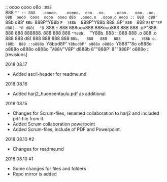 #

:: oooo                                                        oooo                                                o8o
::`888                                                        `888                                                `"'
:: 888   .ooooo.   .ooooo.  ooo. .oo.    .oooo.   ooo. .oo.    888  oooo  oooo  oooo  oooo d8b  .oooo.o  .oooo.o oooo
:: 888  d88' `88b d88' `88b `888P"Y88b  `P  )88b  `888P"Y88b   888 .8P'   `888  `888  `888""8P d88(  "8 d88(  "8 `888
:: 888  888ooo888 888ooo888  888   888   .oP"888   888   888   888888.     888   888   888     `"Y88b.  `"Y88b.   888
:: 888  888    .o 888    .o  888   888  d8(  888   888   888   888 `88b.   888   888   888     o.  )88b o.  )88b  888
::o888o `Y8bod8P' `Y8bod8P' o888o o888o `Y888""8o o888o o888o o888o o888o  `V88V"V8P' d888b    8""888P' 8""888P' o888o
::
[revisions]

2018.08.17
+ Added ascii-header for readme.md

2018.08.16
+ Added harj2_huoneentaulu.pdf as additional

2018.08.15 
+ Changes for Scrum-files, renamed collaboration to harj2 and included pdf-file from it.
+ Added Scrum collaboration powerpoint
+ Added Scrum-files, include of PDF and Powerpoint.

2018.08.10 #2
+ Changes for readme.md

2018.08.10 #1
+ Some changes for files and folders
+ Repo mirror is added
